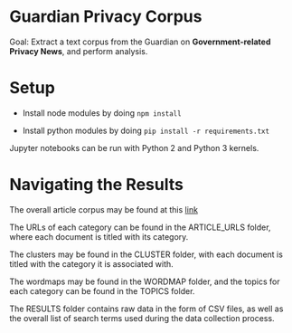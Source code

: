 # Guardian Privacy Corpus

Goal: Extract a text corpus from the Guardian on **Government-related Privacy News**, and perform analysis. 

# Setup 

* Install node modules by doing ``npm install``

* Install python modules by doing ``pip install -r requirements.txt``

Jupyter notebooks can be run with Python 2 and Python 3 kernels. 

# Navigating the Results 

The overall article corpus may be found at this [link](https://drive.google.com/open?id=0ByZdUPsaQTSvbzV1WEcxMjlPZG8) 

The URLs of each category can be found in the ARTICLE_URLS folder, where each document is titled with its category. 

The clusters may be found in the CLUSTER folder, with each document is titled with the category it is associated with. 

The wordmaps may be found in the WORDMAP folder, and the topics for each category can be found in the TOPICS folder. 

The RESULTS folder contains raw data in the form of CSV files, as well as the overall list of search terms used during the data collection process. 